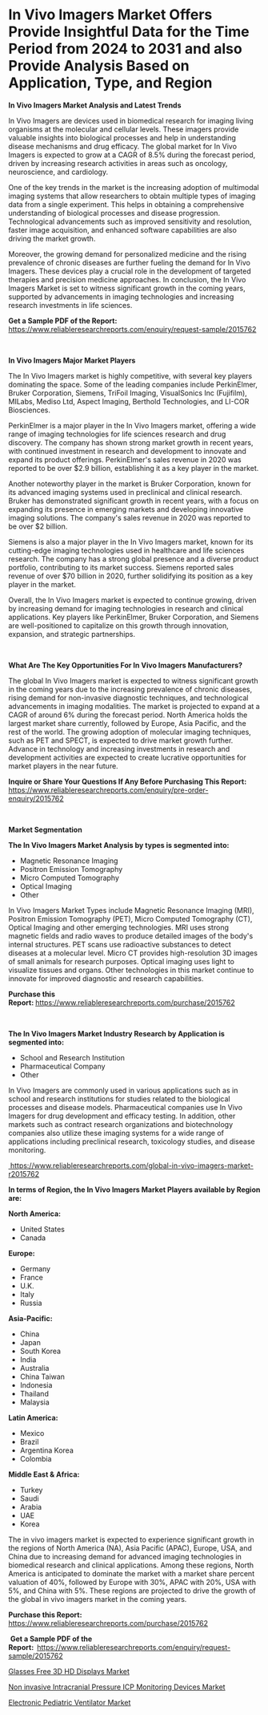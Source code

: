 <p><h1>In Vivo Imagers Market Offers Provide Insightful Data for the Time Period from 2024 to 2031 and also Provide Analysis Based on Application, Type, and Region</h1></p><p><strong>In Vivo Imagers Market Analysis and Latest Trends</strong></p>
<p><p>In Vivo Imagers are devices used in biomedical research for imaging living organisms at the molecular and cellular levels. These imagers provide valuable insights into biological processes and help in understanding disease mechanisms and drug efficacy. The global market for In Vivo Imagers is expected to grow at a CAGR of 8.5% during the forecast period, driven by increasing research activities in areas such as oncology, neuroscience, and cardiology.</p><p>One of the key trends in the market is the increasing adoption of multimodal imaging systems that allow researchers to obtain multiple types of imaging data from a single experiment. This helps in obtaining a comprehensive understanding of biological processes and disease progression. Technological advancements such as improved sensitivity and resolution, faster image acquisition, and enhanced software capabilities are also driving the market growth.</p><p>Moreover, the growing demand for personalized medicine and the rising prevalence of chronic diseases are further fueling the demand for In Vivo Imagers. These devices play a crucial role in the development of targeted therapies and precision medicine approaches. In conclusion, the In Vivo Imagers Market is set to witness significant growth in the coming years, supported by advancements in imaging technologies and increasing research investments in life sciences.</p></p>
<p><strong>Get a Sample PDF of the Report:&nbsp;</strong> <a href="https://www.reliableresearchreports.com/enquiry/request-sample/2015762">https://www.reliableresearchreports.com/enquiry/request-sample/2015762</a></p>
<p>&nbsp;</p>
<p><strong>In Vivo Imagers Major Market Players</strong></p>
<p><p>The In Vivo Imagers market is highly competitive, with several key players dominating the space. Some of the leading companies include PerkinElmer, Bruker Corporation, Siemens, TriFoil Imaging, VisualSonics Inc (Fujifilm), MILabs, Mediso Ltd, Aspect Imaging, Berthold Technologies, and LI-COR Biosciences.</p><p>PerkinElmer is a major player in the In Vivo Imagers market, offering a wide range of imaging technologies for life sciences research and drug discovery. The company has shown strong market growth in recent years, with continued investment in research and development to innovate and expand its product offerings. PerkinElmer's sales revenue in 2020 was reported to be over $2.9 billion, establishing it as a key player in the market.</p><p>Another noteworthy player in the market is Bruker Corporation, known for its advanced imaging systems used in preclinical and clinical research. Bruker has demonstrated significant growth in recent years, with a focus on expanding its presence in emerging markets and developing innovative imaging solutions. The company's sales revenue in 2020 was reported to be over $2 billion.</p><p>Siemens is also a major player in the In Vivo Imagers market, known for its cutting-edge imaging technologies used in healthcare and life sciences research. The company has a strong global presence and a diverse product portfolio, contributing to its market success. Siemens reported sales revenue of over $70 billion in 2020, further solidifying its position as a key player in the market.</p><p>Overall, the In Vivo Imagers market is expected to continue growing, driven by increasing demand for imaging technologies in research and clinical applications. Key players like PerkinElmer, Bruker Corporation, and Siemens are well-positioned to capitalize on this growth through innovation, expansion, and strategic partnerships.</p></p>
<p>&nbsp;</p>
<p><strong>What Are The Key Opportunities For In Vivo Imagers Manufacturers?</strong></p>
<p><p>The global In Vivo Imagers market is expected to witness significant growth in the coming years due to the increasing prevalence of chronic diseases, rising demand for non-invasive diagnostic techniques, and technological advancements in imaging modalities. The market is projected to expand at a CAGR of around 6% during the forecast period. North America holds the largest market share currently, followed by Europe, Asia Pacific, and the rest of the world. The growing adoption of molecular imaging techniques, such as PET and SPECT, is expected to drive market growth further. Advance in technology and increasing investments in research and development activities are expected to create lucrative opportunities for market players in the near future.</p></p>
<p><strong>Inquire or Share Your Questions If Any Before Purchasing This Report:</strong> <a href="https://www.reliableresearchreports.com/enquiry/pre-order-enquiry/2015762">https://www.reliableresearchreports.com/enquiry/pre-order-enquiry/2015762</a></p>
<p>&nbsp;</p>
<p><strong>Market Segmentation</strong></p>
<p><strong>The In Vivo Imagers Market Analysis by types is segmented into:</strong></p>
<p><ul><li>Magnetic Resonance Imaging</li><li>Positron Emission Tomography</li><li>Micro Computed Tomography</li><li>Optical Imaging</li><li>Other</li></ul></p>
<p><p>In Vivo Imagers Market Types include Magnetic Resonance Imaging (MRI), Positron Emission Tomography (PET), Micro Computed Tomography (CT), Optical Imaging and other emerging technologies. MRI uses strong magnetic fields and radio waves to produce detailed images of the body's internal structures. PET scans use radioactive substances to detect diseases at a molecular level. Micro CT provides high-resolution 3D images of small animals for research purposes. Optical imaging uses light to visualize tissues and organs. Other technologies in this market continue to innovate for improved diagnostic and research capabilities.</p></p>
<p><strong>Purchase this Report:&nbsp;</strong><a href="https://www.reliableresearchreports.com/purchase/2015762">https://www.reliableresearchreports.com/purchase/2015762</a></p>
<p>&nbsp;</p>
<p><strong>The In Vivo Imagers Market Industry Research by Application is segmented into:</strong></p>
<p><ul><li>School and Research Institution</li><li>Pharmaceutical Company</li><li>Other</li></ul></p>
<p><p>In Vivo Imagers are commonly used in various applications such as in school and research institutions for studies related to the biological processes and disease models. Pharmaceutical companies use In Vivo Imagers for drug development and efficacy testing. In addition, other markets such as contract research organizations and biotechnology companies also utilize these imaging systems for a wide range of applications including preclinical research, toxicology studies, and disease monitoring.</p></p>
<p><a href="https://www.reliableresearchreports.com/global-in-vivo-imagers-market-r2015762">&nbsp;https://www.reliableresearchreports.com/global-in-vivo-imagers-market-r2015762</a></p>
<p><strong>In terms of Region, the In Vivo Imagers Market Players available by Region are:</strong></p>
<p>
    <p> <strong> North America: </strong>
        <ul>
            <li>United States</li>
            <li>Canada</li>
        </ul>
        </p> 
    <p> <strong> Europe: </strong>
        <ul>
            <li>Germany</li>
            <li>France</li>
            <li>U.K.</li>
            <li>Italy</li>
            <li>Russia</li>
        </ul>
        </p> 
    <p> <strong> Asia-Pacific: </strong>
        <ul>
            <li>China</li>
            <li>Japan</li>
            <li>South Korea</li>
            <li>India</li>
            <li>Australia</li>
            <li>China Taiwan</li>
            <li>Indonesia</li>
            <li>Thailand</li>
            <li>Malaysia</li>
        </ul>
        </p> 
    <p> <strong> Latin America: </strong>
        <ul>
            <li>Mexico</li>
            <li>Brazil</li>
            <li>Argentina Korea</li>
            <li>Colombia</li>
        </ul>
        </p> 
    <p> <strong> Middle East & Africa: </strong>
        <ul>
            <li>Turkey</li>
            <li>Saudi</li>
            <li>Arabia</li>
            <li>UAE</li>
            <li>Korea</li>
        </ul>
    </p>
    </p>
<p><p>The in vivo imagers market is expected to experience significant growth in the regions of North America (NA), Asia Pacific (APAC), Europe, USA, and China due to increasing demand for advanced imaging technologies in biomedical research and clinical applications. Among these regions, North America is anticipated to dominate the market with a market share percent valuation of 40%, followed by Europe with 30%, APAC with 20%, USA with 5%, and China with 5%. These regions are projected to drive the growth of the global in vivo imagers market in the coming years.</p></p>
<p><strong>Purchase this Report: </strong><a href="https://www.reliableresearchreports.com/purchase/2015762">https://www.reliableresearchreports.com/purchase/2015762</a></p>
<p>&nbsp;<strong>Get a Sample PDF of the Report:&nbsp;&nbsp;</strong><a href="https://www.reliableresearchreports.com/enquiry/request-sample/2015762">https://www.reliableresearchreports.com/enquiry/request-sample/2015762</a></p>
<p><strong></strong></p>
<p><p><a href="https://medium.com/@adrainratke1972/glasses-free-3d-hd-displays-market-size-market-segmentation-market-trends-and-growth-analysis-49c98e313f13">Glasses Free 3D HD Displays Market</a></p><p><a href="https://medium.com/@avnhan99_20208/global-non-invasive-intracranial-pressure-icp-monitoring-devices-market-focus-on-product-type-b25770b310aa">Non invasive Intracranial Pressure ICP Monitoring Devices Market</a></p><p><a href="https://medium.com/@rizalfadhilah131_47177/electronic-pediatric-ventilator-market-trends-focusing-on-electronic-pediatric-ventilator-market-6f87f61b0752">Electronic Pediatric Ventilator Market</a></p></p>